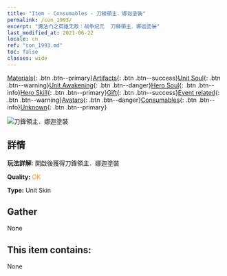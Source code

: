 ```yaml
---
title: "Item - Consumables - 刀鋒領主．娜迦塗裝"
permalink: /con_1993/
excerpt: "魔法门之英雄无敌：战争纪元  刀鋒領主．娜迦塗裝"
last_modified_at: 2021-06-22
locale: cn
ref: "con_1993.md"
toc: false
classes: wide
---
```

 [Materials](/ItemsCN/){: .btn .btn--primary}[Artifacts](/ItemsCN/Artifacts/){: .btn .btn--success}[Unit Soul](/ItemsCN/UnitSoul/){: .btn .btn--warning}[Unit Awakening](/ItemsCN/UnitAwakening/){: .btn .btn--danger}[Hero Soul](/ItemsCN/HeroSoul/){: .btn .btn--info}[Hero Skill](/ItemsCN/HeroSkill/){: .btn .btn--primary}[Gift](/ItemsCN/Gift/){: .btn .btn--success}[Event related](/ItemsCN/Events/){: .btn .btn--warning}[Avatars](/ItemsCN/Avatars/){: .btn .btn--danger}[Consumables](/ItemsCN/Consumables/){: .btn .btn--info}[Unknown](/ItemsCN/Unknown/){: .btn .btn--primary}

 ![刀鋒領主．娜迦塗裝](/images/u/ti_najia.jpg)

## 詳情
 **玩法詳解:** 開啟後獲得刀鋒領主．娜迦塗裝

 **Quality:** <span style="color: #FF8C00">OK</span>

 **Type:** Unit Skin

## Gather

  None

## This item contains:

  None

